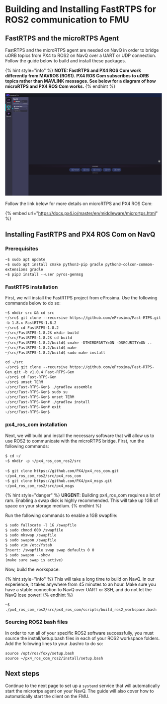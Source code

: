 # Building and Installing FastRTPS for ROS2 communication to FMU

## FastRTPS and the microRTPS Agent

FastRTPS and the microRTPS agent are needed on NavQ in order to bridge uORB topics from PX4 to ROS2 on NavQ over a UART or UDP connection. Follow the guide below to build and install these packages.

{% hint style="info" %}
**NOTE: FastRTPS and PX4 ROS Com work differently from MAVROS \(ROS1\). PX4 ROS Com subscribes to uORB topics rather than MAVLINK messages. See below for a diagram of how microRTPS and PX4 ROS Com works.**
{% endhint %}

![](../../../.gitbook/assets/image%20%2860%29.png)

Follow the link below for more details on microRTPS and PX4 ROS Com:

{% embed url="https://docs.px4.io/master/en/middleware/micrortps.html" %}

## Installing FastRTPS and PX4 ROS Com on NavQ

### Prerequisites

```text
~$ sudo apt update
~$ sudo apt install cmake python3-pip gradle python3-colcon-common-extensions gradle
~$ pip3 install --user pyros-genmsg
```

### FastRTPS installation

First, we will install the FastRTPS project from eProsima. Use the following commands below to do so:

```text
~$ mkdir src && cd src
~/src$ git clone --recursive https://github.com/eProsima/Fast-RTPS.git -b 1.8.x FastRTPS-1.8.2
~/src$ cd FastRTPS-1.8.2
~/src/FastRTPS-1.8.2$ mkdir build
~/src/FastRTPS-1.8.2$ cd build 
~/src/FastRTPS-1.8.2/build$ cmake -DTHIRDPARTY=ON -DSECURITY=ON .. 
~/src/FastRTPS-1.8.2/build$ make 
~/src/FastRTPS-1.8.2/build$ sudo make install
```

```text
cd ~/src
~/src$ git clone --recursive https://github.com/eProsima/Fast-RTPS-Gen.git -b v1.0.4 Fast-RTPS-Gen
~/src$ cd Fast-RTPS-Gen
~/src$ unset TERM
~/src/Fast-RTPS-Gen$ ./gradlew assemble
~/src/Fast-RTPS-Gen$ sudo su
~/src/Fast-RTPS-Gen$ unset TERM
~/src/Fast-RTPS-Gen# ./gradlew install
~/src/Fast-RTPS-Gen# exit
~/src/Fast-RTPS-Gen$
```

### px4\_ros\_com installation

Next, we will build and install the necessary software that will allow us to use ROS2 to communicate with the microRTPS bridge. First, run the following commands:

```text
$ cd ~/
~$ mkdir -p ~/px4_ros_com_ros2/src

~$ git clone https://github.com/PX4/px4_ros_com.git ~/px4_ros_com_ros2/src/px4_ros_com
~$ git clone https://github.com/PX4/px4_msgs.git ~/px4_ros_com_ros2/src/px4_msgs
```

{% hint style="danger" %}
**URGENT**: Building px4\_ros\_com requires a lot of ram. Enabling a swap disk is highly recommended. This will take up 1GB of space on your storage medium.
{% endhint %}

Run the following commands to enable a 1GB swapfile:

```text
$ sudo fallocate -l 1G /swapfile
$ sudo chmod 600 /swapfile
$ sudo mkswap /swapfile
$ sudo swapon /swapfile
$ sudo vim /etc/fstab
Insert: /swapfile swap swap defaults 0 0
$ sudo swapon --show
(make sure swap is active)
```

Now, build the workspace:

{% hint style="info" %}
This will take a long time to build on NavQ. In our experience, it takes anywhere from 45 minutes to an hour. Make sure you have a stable connection to NavQ over UART or SSH, and do not let the NavQ lose power!
{% endhint %}

```text
~$ ./px4_ros_com_ros2/src/px4_ros_com/scripts/build_ros2_workspace.bash
```

### Sourcing ROS2 bash files

In order to run all of your specific ROS2 software successfully, you must source the install/setup.bash files in each of your ROS2 workspace folders. Add the following lines to your .bashrc to do so:

```text
source /opt/ros/foxy/setup.bash
source ~/px4_ros_com_ros2/install/setup.bash
```

## Next steps

Continue to the next page to set up a `systemd` service that will automatically start the micrortps agent on your NavQ. The guide will also cover how to automatically start the client on the FMU.

